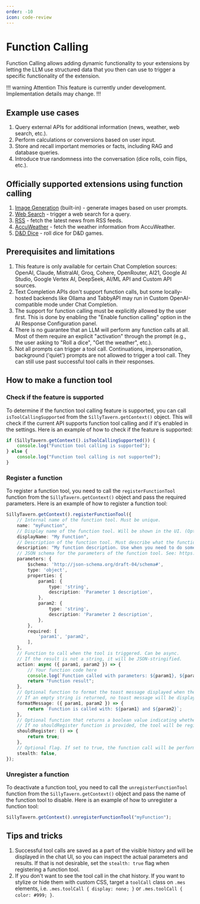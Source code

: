 ```yaml
---
order: -10
icon: code-review
---
```


# Function Calling

Function Calling allows adding dynamic functionality to your extensions by letting the LLM use structured data that you then can use to trigger a specific functionality of the extension.

!!! warning Attention
This feature is currently under development. Implementation details may change.
!!!

## Example use cases

1. Query external APIs for additional information (news, weather, web search, etc.).
2. Perform calculations or conversions based on user input.
3. Store and recall important memories or facts, including RAG and database queries.
4. Introduce true randomness into the conversation (dice rolls, coin flips, etc.).

## Officially supported extensions using function calling

1. [Image Generation](/extensions/Stable-Diffusion.md) (built-in) - generate images based on user prompts.
2. [Web Search](/extensions/WebSearch.md) - trigger a web search for a query.
3. [RSS](https://github.com/SillyTavern/Extension-RSS/) - fetch the latest news from RSS feeds.
4. [AccuWeather](https://github.com/SillyTavern/Extension-AccuWeather) - fetch the weather information from AccuWeather.
5. [D&D Dice](https://github.com/SillyTavern/Extension-Dice) - roll dice for D&D games.

## Prerequisites and limitations

1. This feature is only available for certain Chat Completion sources: OpenAI, Claude, MistralAI, Groq, Cohere, OpenRouter, AI21, Google AI Studio, Google Vertex AI, DeepSeek, AI/ML API and Custom API sources.
2. Text Completion APIs don't support function calls, but some locally-hosted backends like Ollama and TabbyAPI may run in Custom OpenAI-compatible mode under Chat Completion.
3. The support for function calling must be explicitly allowed by the user first. This is done by enabling the "Enable function calling" option in the AI Response Configuration panel.
4. There is no guarantee that an LLM will perform any function calls at all. Most of them require an explicit "activation" through the prompt (e.g., the user asking to "Roll a dice", "Get the weather", etc.).
5. Not all prompts can trigger a tool call. Continuations, impersonation, background ('quiet') prompts are not allowed to trigger a tool call. They can still use past successful tool calls in their responses.

## How to make a function tool

### Check if the feature is supported

To determine if the function tool calling feature is supported, you can call `isToolCallingSupported` from the `SillyTavern.getContext()` object. This will check if the current API supports function tool calling and if it's enabled in the settings. Here is an example of how to check if the feature is supported:

```ts
if (SillyTavern.getContext().isToolCallingSupported()) {
    console.log("Function tool calling is supported");
} else {
    console.log("Function tool calling is not supported");
}
```

### Register a function

To register a function tool, you need to call the `registerFunctionTool` function from the `SillyTavern.getContext()` object and pass the required parameters. Here is an example of how to register a function tool:

```ts
SillyTavern.getContext().registerFunctionTool({
    // Internal name of the function tool. Must be unique.
    name: "myFunction",
    // Display name of the function tool. Will be shown in the UI. (Optional)
    displayName: "My Function",
    // Description of the function tool. Must describe what the function does and when to use it.
    description: "My function description. Use when you need to do something.",
    // JSON schema for the parameters of the function tool. See: https://json-schema.org/
    parameters: {
        $schema: 'http://json-schema.org/draft-04/schema#',
        type: 'object',
        properties: {
            param1: {
                type: 'string',
                description: 'Parameter 1 description',
            },
            param2: {
                type: 'string',
                description: 'Parameter 2 description',
            },
        },
        required: [
            'param1', 'param2',
        ],
    },
    // Function to call when the tool is triggered. Can be async.
    // If the result is not a string, it will be JSON-stringified.
    action: async ({ param1, param2 }) => {
        // Your function code here
        console.log(`Function called with parameters: ${param1}, ${param2}`);
        return "Function result";
    },
    // Optional function to format the toast message displayed when the function is invoked.
    // If an empty string is returned, no toast message will be displayed.
    formatMessage: ({ param1, param2 }) => {
        return `Function is called with: ${param1} and ${param2}`;
    },
    // Optional function that returns a boolean value indicating whether the tool should be registered for the current prompt.
    // If no shouldRegister function is provided, the tool will be registered for every prompt.
    shouldRegister: () => {
        return true;
    },
    // Optional flag. If set to true, the function call will be performed, but the result won't be recorded to the visible chat history.
    stealth: false,
});
```

### Unregister a function

To deactivate a function tool, you need to call the `unregisterFunctionTool` function from the `SillyTavern.getContext()` object and pass the name of the function tool to disable. Here is an example of how to unregister a function tool:

```ts
SillyTavern.getContext().unregisterFunctionTool("myFunction");
```

## Tips and tricks

1. Successful tool calls are saved as a part of the visible history and will be displayed in the chat UI, so you can inspect the actual parameters and results. If that is not desirable, set the `stealth: true` flag when registering a function tool.
2. If you don't want to see the tool call in the chat history. If you want to stylize or hide them with custom CSS, target a `toolCall` class on `.mes` elements, i.e. `.mes.toolCall { display: none; }` or `.mes.toolCall { color: #999; }`.
